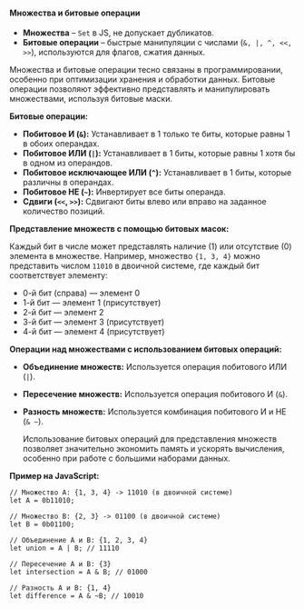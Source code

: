 #### **Множества и битовые операции**

* **Множества** – `Set` в JS, не допускает дубликатов.
* **Битовые операции** – быстрые манипуляции с числами (`&, |, ^, <<, >>`), используются для флагов, сжатия данных.


Множества и битовые операции тесно связаны в программировании, особенно при оптимизации хранения и обработки данных. Битовые операции позволяют эффективно представлять и манипулировать множествами, используя битовые маски.

**Битовые операции:**

* **Побитовое И (`&`):** Устанавливает в 1 только те биты, которые равны 1 в обоих операндах.
* **Побитовое ИЛИ (`|`):** Устанавливает в 1 биты, которые равны 1 хотя бы в одном из операндов.
* **Побитовое исключающее ИЛИ (`^`):** Устанавливает в 1 биты, которые различны в операндах.
* **Побитовое НЕ (`~`):** Инвертирует все биты операнда.
* **Сдвиги (`<<`, `>>`):** Сдвигают биты влево или вправо на заданное количество позиций.

**Представление множеств с помощью битовых масок:**

Каждый бит в числе может представлять наличие (1) или отсутствие (0) элемента в множестве. Например, множество `{1, 3, 4}` можно представить числом `11010` в двоичной системе, где каждый бит соответствует элементу:

* 0-й бит (справа) — элемент 0
* 1-й бит — элемент 1 (присутствует)
* 2-й бит — элемент 2
* 3-й бит — элемент 3 (присутствует)
* 4-й бит — элемент 4 (присутствует)

**Операции над множествами с использованием битовых операций:**

* **Объединение множеств:** Используется операция побитового ИЛИ (`|`).
* **Пересечение множеств:** Используется операция побитового И (`&`).
* **Разность множеств:** Используется комбинация побитового И и НЕ (`& ~`).


  Использование битовых операций для представления множеств позволяет значительно экономить память и ускорять вычисления, особенно при работе с большими наборами данных.

**Пример на JavaScript:**


```
// Множество A: {1, 3, 4} -> 11010 (в двоичной системе)
let A = 0b11010;

// Множество B: {2, 3} -> 01100 (в двоичной системе)
let B = 0b01100;

// Объединение A и B: {1, 2, 3, 4}
let union = A | B; // 11110

// Пересечение A и B: {3}
let intersection = A & B; // 01000

// Разность A и B: {1, 4}
let difference = A & ~B; // 10010

```

